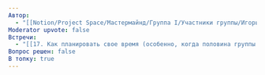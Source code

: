 ```yaml
---
Автор:
  - "[[Notion/Project Space/Мастермайнд/Группа I/Участники группы/Игорь Алексеенко/Игорь Алексеенко\\|Игорь Алексеенко]]"
Moderator upvote: false
Встречи:
  - "[[17. Как планировать свое время (особенно, когда половина группы отсутствует)]]"
Вопрос решен: false
В топку: true
---
```

